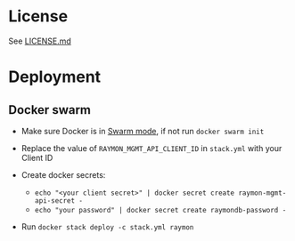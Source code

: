 # License
See [LICENSE.md](LICENSE.md)

# Deployment

## Docker swarm
- Make sure Docker is in [Swarm mode](https://docs.docker.com/engine/swarm/), if not run `docker swarm init`

- Replace the value of `RAYMON_MGMT_API_CLIENT_ID` in `stack.yml` with your Client ID
- Create docker secrets:
    - `echo "<your client secret>" | docker secret create raymon-mgmt-api-secret -`
    - `echo "your password" | docker secret create raymondb-password -`
- Run `docker stack deploy -c stack.yml raymon`


